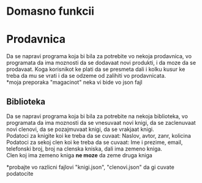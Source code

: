 # Domasno funkcii



# Prodavnica

Da se napravi programa koja bi bila za potrebite vo nekoja prodavnica, vo programata da ima moznosti da se dodavaat novi produkti, i da moze da se prodavaat. Koga korisnikot ke plati da se presmeta dali i kolku kusur ke treba da mu se vrati i da se odzeme od zalihiti vo prodavnicata.<br>
*moja preporaka "magacinot" neka vi bide vo json fajl

## Biblioteka

Da se napravi programa koja bi bila za potrebite na nekoja biblioteka, vo programata da ima moznosti da se vnesuvaat novi knigi, da se zaclenuvaat novi clenovi, da se pozajmuvaat knigi, da se vrakjaat knigi.<br>
Podatoci za knigite koi ke treba da se cuvaat: Naslov, avtor, zanr, kolicina<br>
Podatoci za sekoj clen koi ke treba da se cuvaat: Ime i prezime, email, telefonski broj, broj na clenska kniska, dali ima zemeno kniga. <br>
Clen koj ima zemeno kniga **ne moze** da zeme druga kniga

*probajte vo razlicni fajlovi "knigi.json", "clenovi.json" da gi cuvate podatocite



